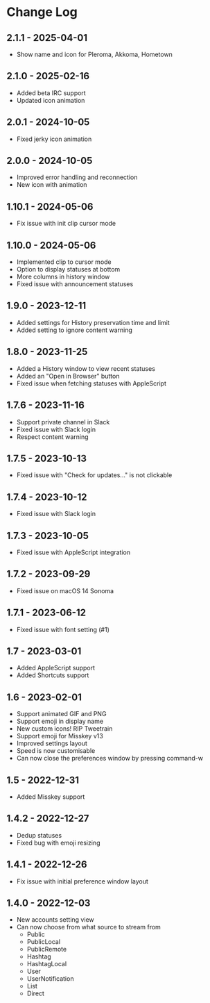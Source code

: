 # Change Log

## 2.1.1 - 2025-04-01
- Show name and icon for Pleroma, Akkoma, Hometown

## 2.1.0 - 2025-02-16
- Added beta IRC support
- Updated icon animation

## 2.0.1 - 2024-10-05
- Fixed jerky icon animation

## 2.0.0 - 2024-10-05
- Improved error handling and reconnection
- New icon with animation

## 1.10.1 - 2024-05-06
- Fix issue with init clip cursor mode

## 1.10.0 - 2024-05-06
- Implemented clip to cursor mode
- Option to display statuses at bottom
- More columns in history window
- Fixed issue with announcement statuses

## 1.9.0 - 2023-12-11

- Added settings for History preservation time and limit
- Added setting to ignore content warning

## 1.8.0 - 2023-11-25

- Added a History window to view recent statuses
- Added an "Open in Browser" button
- Fixed issue when fetching statuses with AppleScript

## 1.7.6 - 2023-11-16

- Support private channel in Slack
- Fixed issue with Slack login
- Respect content warning

## 1.7.5 - 2023-10-13

- Fixed issue with "Check for updates..." is not clickable

## 1.7.4 - 2023-10-12

- Fixed issue with Slack login

## 1.7.3 - 2023-10-05

- Fixed issue with AppleScript integration

## 1.7.2 - 2023-09-29

- Fixed issue on macOS 14 Sonoma

## 1.7.1 - 2023-06-12

- Fixed issue with font setting (#1)

## 1.7 - 2023-03-01

- Added AppleScript support
- Added Shortcuts support

## 1.6 - 2023-02-01

- Support animated GIF and PNG
- Support emoji in display name
- New custom icons! RIP Tweetrain
- Support emoji for Misskey v13
- Improved settings layout
- Speed is now customisable
- Can now close the preferences window by pressing command-w

## 1.5 - 2022-12-31

- Added Misskey support

## 1.4.2 - 2022-12-27

- Dedup statuses
- Fixed bug with emoji resizing

## 1.4.1 - 2022-12-26

- Fix issue with initial preference window layout

## 1.4.0 - 2022-12-03

- New accounts setting view
- Can now choose from what source to stream from
  - Public
  - PublicLocal
  - PublicRemote
  - Hashtag
  - HashtagLocal
  - User
  - UserNotification
  - List
  - Direct
